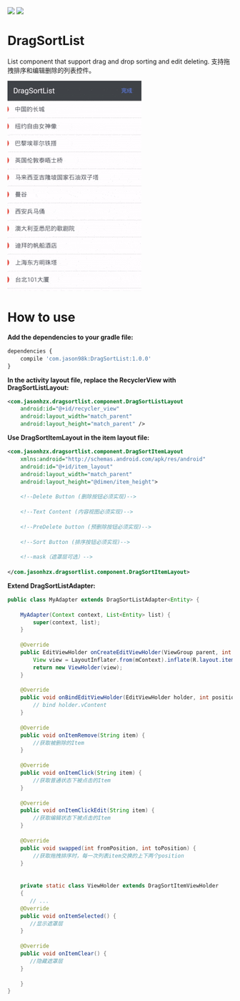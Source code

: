 [![](https://api.bintray.com/packages/jason98k/maven/DragSortList/images/download.svg)](https://bintray.com/jason98k/maven/DragSortList/_latestVersion)
[![](https://img.shields.io/badge/API-14+-green.svg?style=flat)](https://android-arsenal.com/api?level=14)


# DragSortList

List component that support drag and drop sorting and edit deleting.
支持拖拽排序和编辑删除的列表控件。

![](https://github.com/JasonHzx/DragSortlist/blob/master/demo.gif)

# How to use

**Add the dependencies to your gradle file:**

```javascript
dependencies {
    compile 'com.jason98k:DragSortList:1.0.0'
}
```
**In the activity layout file, replace the RecyclerView with DragSortListLayout:**

```xml
<com.jasonhzx.dragsortlist.component.DragSortListLayout
    android:id="@+id/recycler_view"
    android:layout_width="match_parent"
    android:layout_height="match_parent" />
```

**Use DragSortItemLayout in the item layout file:**

```xml
<com.jasonhzx.dragsortlist.component.DragSortItemLayout
    xmlns:android="http://schemas.android.com/apk/res/android"
    android:id="@+id/item_layout"
    android:layout_width="match_parent"
    android:layout_height="@dimen/item_height">

    <!--Delete Button (删除按钮必须实现)-->

    <!--Text Content (内容视图必须实现)-->

    <!--PreDelete button (预删除按钮必须实现)-->

    <!--Sort Button (排序按钮必须实现)-->

    <!--mask（遮罩层可选）-->

</com.jasonhzx.dragsortlist.component.DragSortItemLayout>
```


**Extend DragSortListAdapter:**

```java
public class MyAdapter extends DragSortListAdapter<Entity> {

    MyAdapter(Context context, List<Entity> list) {
        super(context, list);
    }

    @Override
    public EditViewHolder onCreateEditViewHolder(ViewGroup parent, int viewType) {
        View view = LayoutInflater.from(mContext).inflate(R.layout.item_list, parent, false);
        return new ViewHolder(view);
    }

    @Override
    public void onBindEditViewHolder(EditViewHolder holder, int position) {
        // bind holder.vContent
    }

    @Override
    public void onItemRemove(String item) {
        //获取被删除的Item
    }

    @Override
    public void onItemClick(String item) {
        //获取普通状态下被点击的Item
    }

    @Override
    public void onItemClickEdit(String item) {
        //获取编辑状态下被点击的Item
    }

    @Override
    public void swapped(int fromPosition, int toPosition) {
        //获取拖拽排序时，每一次列表item交换的上下两个position
    }


    private static class ViewHolder extends DragSortItemViewHolder
    {
       // ...
    @Override
    public void onItemSelected() {
       //显示遮罩层
    }

    @Override
    public void onItemClear() {
       //隐藏遮罩层
    }

    }
}
```





